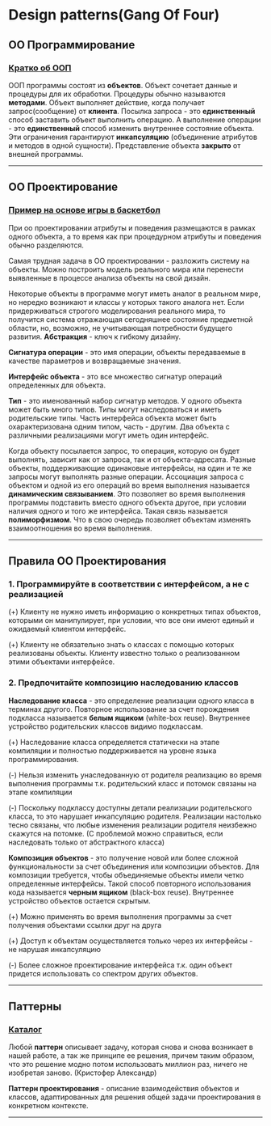 # Design patterns(Gang Of Four)

## ОО Программирование
### [Кратко об ООП](https://github.com/NorthArea/design-patterns/blob/master/oop.md "ООП")
ООП программы состоят из **объектов**. Объект сочетает данные и процедуры для их обработки. Процедуры обычно называются **методами**. Объект выполняет действие, когда получает запрос(сообщение) от **клиента**. Посылка запроса - это **единственный** способ заставить объект выполнить операцию. А выполнение операции - это **единственный** способ изменить внутреннее состояние объекта. Эти ограничения гарантируют **инкапсуляцию** (объединение атрибутов и методов в одной сущности). Представление объекта **закрыто** от внешней программы.
___

## ОО Проектирование
### [Пример на основе игры в баскетбол](https://github.com/NorthArea/design-patterns/blob/master/basketball/basketball.md "Баскетбол")
При оо проектировании атрибуты и поведения размещаются в рамках одного объекта, а то время как при процедурном атрибуты и поведения обычно разделяются.

Самая трудная задача в ОО проектировании - разложить систему на объекты. Можно построить модель реального мира или перенести выявленные в процессе анализа объекты на свой дизайн.

Некоторые объекты в программе могут иметь аналог в реальном мире, но нередко возникают и классы у которых такого аналога нет. Если придерживаться строгого моделирования реального мира, то получится система отражающая сегодняшнее состояние предметной области, но, возможно, не учитывающая потребности будущего развития. **Абстракция** - ключ к гибкому дизайну.

**Сигнатура операции** - это имя операции, объекты передаваемые в качестве параметров и возвращаемые значения.

**Интерфейс объекта** - это все множество сигнатур операций определенных для объекта.

**Тип** - это именованный набор сигнатур методов. У одного объекта может быть много типов. Типы могут наследоваться и иметь родительские типы. Часть интерфейса объекта может быть охарактеризована одним типом, часть - другим. Два объекта с различными реализациями могут иметь один интерфейс. 

Когда объекту посылается запрос, то операция, которую он будет выполнять, зависит как от запроса, так и от объекта-адресата. Разные объекты, поддерживающие одинаковые интерфейсы, на один и те же запросы могут выполнять разные операции. Ассоциация запроса с объектом и одной из его операций во время выполнения называется **динамическим связыванием**. Это позволяет во время выполнения программы подставить вместо одного объекта другое, при условии наличия одного и того же интерфейса. Такая связь называется **полиморфизмом**. Что в свою очередь позволяет объектам изменять взаимоотношения во время выполнения.
___

## Правила ОО Проектирования
### 1. Программируйте в соответствии с интерфейсом, а не с реализацией
(+) Клиенту не нужно иметь информацию о конкретных типах объектов, которыми он манипулирует, при условии, что все они имеют единый и ожидаемый клиентом интерфейс.

(+) Клиенту не обязательно знать о классах с помощью которых реализованы объекты. Клиенту известно только о реализованном этими объектами интерфейсе.

### 2. Предпочитайте композицию наследованию классов
**Наследование класса** - это определение реализации одного класса в терминах другого. Повторное использование за счет порождения подкласса называется **белым ящиком** (white-box reuse). Внутреннее устройство родительских классов видимо подклассам. 

(+) Наследование класса определяется статически на этапе компиляции и полностью поддерживается на уровне языка программирования.

(-) Нельзя изменить унаследованную от родителя реализацию во время выполнения программы т.к. родительский класс и потомок связаны на этапе компиляции

(-) Поскольку подклассу доступны детали реализации родительского класса, то это нарушает инкапсуляцию родителя. Реализации настолько тесно связаны, что любые изменения реализации родителя неизбежно скажутся на потомке. (С проблемой можно справиться, если наследовать только от абстрактного класса)

**Композиция объектов** - это получение новой или более сложной функциональности за счет объединения или композиции объектов. Для композиции требуется, чтобы объединяемые объекты имели четко определенные интерфейсы. Такой способ повторного использования кода называется **черным ящиком** (black-box reuse). Внутреннее устройство объектов остается скрытым.

(+) Можно применять во время выполнения программы за счет получения объектами ссылки друг на друга

(+) Доступ к объектам осуществляется только через их интерфейсы - не нарушая инкапсуляцию 

(-) Более сложное проектирование интерфейса т.к. один объект придется использовать со спектром других объектов.

___

## Паттерны
### [Каталог](https://github.com/NorthArea/design-patterns/blob/master/catalog.md "Каталог паттернов")
Любой **паттерн** описывает задачу, которая снова и снова возникает в нашей работе, а так же принципе ее решения, причем таким образом, что это решение модно потом использовать миллион раз, ничего не изобретая заново. (Кристофер Александр)

**Паттерн проектирования** - описание взаимодействия объектов и классов, адаптированных для решения общей задачи проектирования в конкретном контексте.   
___

